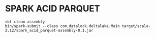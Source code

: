 # SPARK ACID PARQUET

    sbt clean assembly
    bin/spark-submit --class com.datalock.deltalake.Main target/scala-2.12/spark_acid_parquet-assembly-0.1.jar